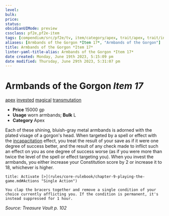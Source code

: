 ```yaml
---
level:
bulk:
price:
status:
obsidianUIMode: preview
cssclass: pf2e,pf2e-item
tags: [compendium/src/pf2e/tv, item/category/apex, trait/apex, trait/invested, trait/magical, trait/transmutation]
aliases: [Armbands of the Gorgon *Item 17*, "Armbands of the Gorgon"]
title: Armbands of the Gorgon *Item 17*
linter-yaml-title-alias: Armbands of the Gorgon *Item 17*
date created: Monday, June 19th 2023, 5:15:09 pm
date modified: Thursday, June 29th 2023, 5:31:07 pm
---
```


# Armbands of the Gorgon *Item 17*

[apex](rules/traits/apex.md) [invested](rules/traits/invested.md) [magical](rules/traits/magical.md) [transmutation](rules/traits/transmutation.md)  

- **Price** 15000 gp
- **Usage** worn armbands; **Bulk** L
- **Category** Apex

Each of these shining, bluish-gray metal armbands is adorned with the plated visage of a gorgon's head. When targeted by a spell or effect with the [incapacitation](rules/traits/incapacitation.md) effect, you treat the result of your save as if it were one degree of success better, and the result of any check made to inflict such an effect on you as one degree of success worse (as if you were more than twice the level of the spell or effect targeting you). When you invest the armbands, you either increase your Constitution score by 2 or increase it to 18, whichever is higher.

```ad-embed-ability
title: Activate [>](rules/core-rulebook/chapter-9-playing-the-game.md#Actions "Single Action")

You clap the bracers together and remove a single condition of your choice currently afflicting you. If the condition is permanent, it's instead suppressed for 1 hour.
```

*Source: Treasure Vault p. 102*
